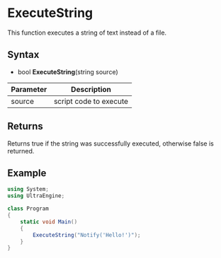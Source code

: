 # ExecuteString

This function executes a string of text instead of a file.

## Syntax

- bool **ExecuteString**(string source)

| Parameter | Description |
|---|---|
| source | script code to execute |

## Returns

Returns true if the string was successfully executed, otherwise false is returned.

## Example

```csharp
using System;
using UltraEngine;

class Program
{
    static void Main()
    {
        ExecuteString("Notify('Hello!')");
    }
}
```